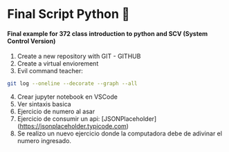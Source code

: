 # Final Script Python 🐍

#### Final example for 372 class introduction to python and SCV (System Control Version)

  1. Create a new repository with GIT - GITHUB
  2. Create a virtual enviorement
  3. Evil command teacher:
 
  ```bash
  git log --oneline --decorate --graph --all
  ```
  4. Crear jupyter notebook en VSCode
  5. Ver sintaxis basica
  6. Ejercicio de numero al asar
  7. Ejercicio de consumir un api: [JSONPlaceholder] (https://jsonplaceholder.typicode.com)
  8. Se realizo un nuevo ejercicio donde la computadora debe de adivinar el numero ingresado.